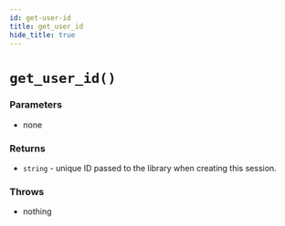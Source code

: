 ```yaml
---
id: get-user-id
title: get_user_id
hide_title: true
---
```


# `get_user_id()`

### Parameters
- none

### Returns
- `string` - unique ID passed to the library when creating this session.

### Throws
- nothing
